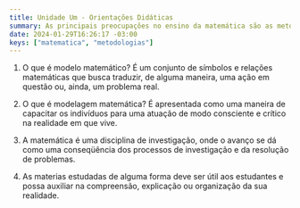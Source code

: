 ```yaml
---
title: Unidade Um - Orientações Didáticas
summary: As principais preocupações no ensino da matemática são as metodologias usadas para transmitir os conceitos. Dentre elas podemos mencionar as avaliações, a modelagem matemática e os materiais didáticos.
date: 2024-01-29T16:26:17 -03:00
keys: ["matematica", "metodologias"]
---
```


1. O que é modelo matemático? É um conjunto de símbolos e relações matemáticas que busca traduzir, de alguma maneira, uma ação em questão ou, ainda, um problema real.

2. O que é modelagem matemática? É apresentada como uma maneira de capacitar os indivíduos para uma atuação de modo consciente e crítico na realidade em que vive.

3. A matemática é uma disciplina de investigação, onde o avanço se dá como uma conseqüência dos processos de investigação e da resolução de problemas.

4. As materias estudadas de alguma forma deve ser útil aos estudantes e possa auxiliar na compreensão, explicação ou organização da sua realidade.

